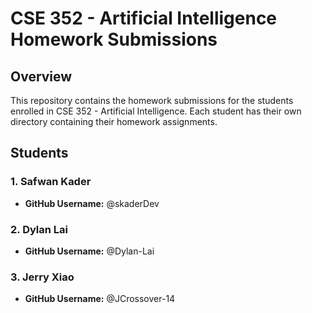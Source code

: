 # CSE 352 - Artificial Intelligence Homework Submissions

## Overview

This repository contains the homework submissions for the students enrolled in CSE 352 - Artificial Intelligence. Each student has their own directory containing their homework assignments.

## Students

### 1. Safwan Kader
- **GitHub Username:** @skaderDev

### 2. Dylan Lai
- **GitHub Username:** @Dylan-Lai

### 3. Jerry Xiao
- **GitHub Username:** @JCrossover-14



 
